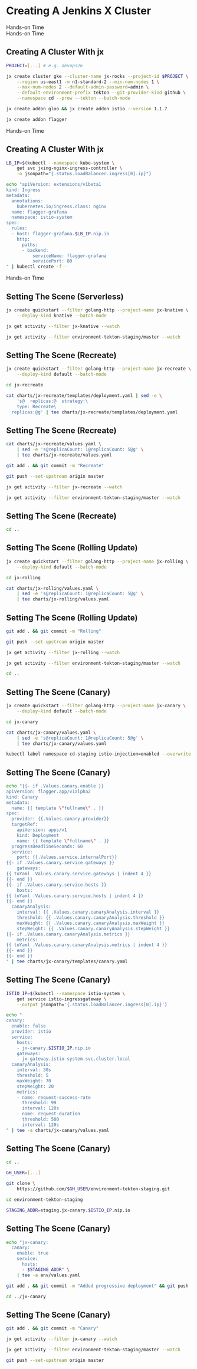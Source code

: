 <!-- .slide: class="center dark" -->
<!-- .slide: data-background="img/hands-on.jpg" -->
# Creating A Jenkins X Cluster

<div class="label">Hands-on Time</div>


<!-- .slide: class="dark" -->
<div class="eyebrow"> </div>
<div class="label">Hands-on Time</div>

## Creating A Cluster With jx

```bash
PROJECT=[...] # e.g. devops26

jx create cluster gke --cluster-name jx-rocks --project-id $PROJECT \
    --region us-east1 -m n1-standard-2 --min-num-nodes 1 \
    --max-num-nodes 2 --default-admin-password=admin \
    --default-environment-prefix tekton --git-provider-kind github \
    --namespace cd --prow --tekton --batch-mode

jx create addon gloo && jx create addon istio --version 1.1.7

jx create addon flagger
```


<!-- .slide: class="dark" -->
<div class="eyebrow"> </div>
<div class="label">Hands-on Time</div>

## Creating A Cluster With jx

```bash
LB_IP=$(kubectl --namespace kube-system \
    get svc jxing-nginx-ingress-controller \
    -o jsonpath="{.status.loadBalancer.ingress[0].ip}")

echo "apiVersion: extensions/v1beta1
kind: Ingress
metadata:
  annotations:
    kubernetes.io/ingress.class: nginx
  name: flagger-grafana
  namespace: istio-system
spec:
  rules:
  - host: flagger-grafana.$LB_IP.nip.io
    http:
      paths:
      - backend:
          serviceName: flagger-grafana
          servicePort: 80
" | kubectl create -f -
```


<!-- .slide: class="dark" -->
<div class="eyebrow"></div>
<div class="label">Hands-on Time</div>

## Setting The Scene (Serverless)

```bash
jx create quickstart --filter golang-http --project-name jx-knative \
    --deploy-kind knative --batch-mode

jx get activity --filter jx-knative --watch

jx get activity --filter environment-tekton-staging/master --watch
```


## Setting The Scene (Recreate)

```bash
jx create quickstart --filter golang-http --project-name jx-recreate \
    --deploy-kind default --batch-mode

cd jx-recreate

cat charts/jx-recreate/templates/deployment.yaml | sed -e \
    's@  replicas:@  strategy:\
    type: Recreate\
  replicas:@g' | tee charts/jx-recreate/templates/deployment.yaml
```


## Setting The Scene (Recreate)

```bash
cat charts/jx-recreate/values.yaml \
    | sed -e 's@replicaCount: 1@replicaCount: 5@g' \
    | tee charts/jx-recreate/values.yaml

git add . && git commit -m "Recreate"

git push --set-upstream origin master

jx get activity --filter jx-recreate --watch

jx get activity --filter environment-tekton-staging/master --watch
```


## Setting The Scene (Recreate)

```bash
cd ..
```


## Setting The Scene (Rolling Update)

```bash
jx create quickstart --filter golang-http --project-name jx-rolling \
    --deploy-kind default --batch-mode

cd jx-rolling

cat charts/jx-rolling/values.yaml \
    | sed -e 's@replicaCount: 1@replicaCount: 5@g' \
    | tee charts/jx-rolling/values.yaml
```


## Setting The Scene (Rolling Update)

```bash
git add . && git commit -m "Rolling"

git push --set-upstream origin master

jx get activity --filter jx-rolling --watch

jx get activity --filter environment-tekton-staging/master --watch

cd ..
```


## Setting The Scene (Canary)

```bash
jx create quickstart --filter golang-http --project-name jx-canary \
    --deploy-kind default --batch-mode

cd jx-canary

cat charts/jx-canary/values.yaml \
    | sed -e 's@replicaCount: 1@replicaCount: 5@g' \
    | tee charts/jx-canary/values.yaml

kubectl label namespace cd-staging istio-injection=enabled --overwrite
```


## Setting The Scene (Canary)

```bash
echo "{{- if .Values.canary.enable }}
apiVersion: flagger.app/v1alpha2
kind: Canary
metadata:
  name: {{ template \"fullname\" . }}
spec:
  provider: {{.Values.canary.provider}}
  targetRef:
    apiVersion: apps/v1
    kind: Deployment
    name: {{ template \"fullname\" . }}
  progressDeadlineSeconds: 60
  service:
    port: {{.Values.service.internalPort}}
{{- if .Values.canary.service.gateways }}
    gateways:
{{ toYaml .Values.canary.service.gateways | indent 4 }}
{{- end }}
{{- if .Values.canary.service.hosts }}
    hosts:
{{ toYaml .Values.canary.service.hosts | indent 4 }}
{{- end }}
  canaryAnalysis:
    interval: {{ .Values.canary.canaryAnalysis.interval }}
    threshold: {{ .Values.canary.canaryAnalysis.threshold }}
    maxWeight: {{ .Values.canary.canaryAnalysis.maxWeight }}
    stepWeight: {{ .Values.canary.canaryAnalysis.stepWeight }}
{{- if .Values.canary.canaryAnalysis.metrics }}
    metrics:
{{ toYaml .Values.canary.canaryAnalysis.metrics | indent 4 }}
{{- end }}
{{- end }}
" | tee charts/jx-canary/templates/canary.yaml
```


## Setting The Scene (Canary)

```bash
ISTIO_IP=$(kubectl --namespace istio-system \
    get service istio-ingressgateway \
    --output jsonpath='{.status.loadBalancer.ingress[0].ip}')

echo "
canary:
  enable: false
  provider: istio
  service:
    hosts:
    - jx-canary.$ISTIO_IP.nip.io
    gateways:
    - jx-gateway.istio-system.svc.cluster.local
  canaryAnalysis:
    interval: 30s
    threshold: 5
    maxWeight: 70
    stepWeight: 20
    metrics:
    - name: request-success-rate
      threshold: 99
      interval: 120s
    - name: request-duration
      threshold: 500
      interval: 120s
" | tee -a charts/jx-canary/values.yaml
```


## Setting The Scene (Canary)

```bash
cd ..

GH_USER=[...]

git clone \
    https://github.com/$GH_USER/environment-tekton-staging.git

cd environment-tekton-staging

STAGING_ADDR=staging.jx-canary.$ISTIO_IP.nip.io
```


## Setting The Scene (Canary)

```bash
echo "jx-canary:
  canary:
    enable: true
    service:
      hosts:
      - $STAGING_ADDR" \
    | tee -a env/values.yaml

git add . && git commit -m "Added progressive deployment" && git push

cd ../jx-canary
```


## Setting The Scene (Canary)

```bash
git add . && git commit -m "Canary"

jx get activity --filter jx-canary --watch

jx get activity --filter environment-tekton-staging/master --watch

git push --set-upstream origin master
```
